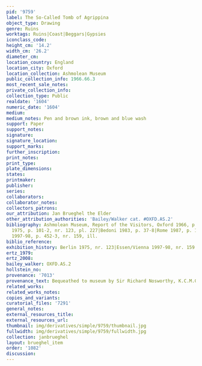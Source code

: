 ```yaml
---
pid: '9759'
label: The So-Called Tomb of Agrippina
object_type: Drawing
genre: Ruins
worktags: Ruins|Coast|Beggars|Gypsies
iconclass_code:
height_cm: '14.2'
width_cm: '26.2'
diameter_cm:
location_country: England
location_city: Oxford
location_collection: Ashmolean Museum
public_collection_info: 1966.66.3
most_recent_sale_notes:
private_collection_info:
collection_type: Public
realdate: '1604'
numeric_date: '1604'
medium:
medium_notes: Pen and brown ink, brown and blue wash
support: Paper
support_notes:
signature:
signature_location:
support_marks:
further_inscription:
print_notes:
print_type:
plate_dimensions:
states:
printmaker:
publisher:
series:
collaborators:
collaborator_notes:
collectors_patrons:
our_attribution: Jan Brueghel the Elder
other_attribution_authorities: 'Bailey/Walker cat. #OXFD.AS.2'
bibliography: Ashmolean Museum, Report of the Visitors, Oxford 1966, p. 30|Berlin
  1975, p. 101-2, nr. 123, pl. 227|Bedoni 1983, p. 37-8|Rome 1987, p. 100|Essen/Vienna
  1997-98, p. 452-3, nr. 159, ill.
biblio_reference:
exhibition_history: Berlin 1975, nr. 123|Essen/Vienna 1997-98, nr. 159
ertz_1979:
ertz_2008:
bailey_walker: OXFD.AS.2
hollstein_no:
provenance: '7013'
provenance_text: Bequeathed to museum by Sir Richard Nosworthy, K.C.M.G., 1966
related_works:
related_works_notes:
copies_and_variants:
curatorial_files: '7291'
general_notes:
external_resources_title:
external_resources_url:
thumbnail: img/derivatives/simple/9759/thumbnail.jpg
fullwidth: img/derivatives/simple/9759/fullwidth.jpg
collection: janbrueghel
layout: brueghel_item
order: '1082'
discussion:
---
```

